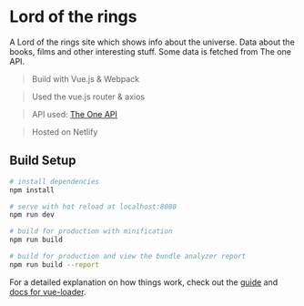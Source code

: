 # Lord of the rings

A Lord of the rings site which shows info about the universe.
Data about the books, films and other interesting stuff. 
Some data is fetched from The one API.

> Build with Vue.js & Webpack 

> Used the vue.js router & axios

> API used: [The One API](https://the-one-api.dev/)

> Hosted on Netlify


## Build Setup

``` bash
# install dependencies
npm install

# serve with hot reload at localhost:8080
npm run dev

# build for production with minification
npm run build

# build for production and view the bundle analyzer report
npm run build --report
```

For a detailed explanation on how things work, check out the [guide](http://vuejs-templates.github.io/webpack/) and [docs for vue-loader](http://vuejs.github.io/vue-loader).
